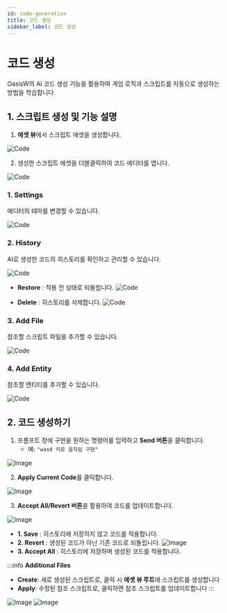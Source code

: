 ```yaml
---
id: code-generation
title: 코드 생성
sidebar_label: 코드 생성
---
```


# 코드 생성

OasisW의 AI 코드 생성 기능을 활용하여 게임 로직과 스크립트를 자동으로 생성하는 방법을 학습합니다.

## 1. 스크립트 생성 및 기능 설명

1. **에셋 뷰**에서 스크립트 에셋을 생성합니다.

![Code](/img/usage-guide/13_1.png)

2. 생성한 스크립트 에셋을 더블클릭하여 코드 에디터를 엽니다.

![Code](/img/usage-guide/13_2.png)

### 1. Settings

에디터의 테마를 변경할 수 있습니다.

![Code](/img/usage-guide/13_12.png)

### 2. History

AI로 생성한 코드의 히스토리를 확인하고 관리할 수 있습니다.

![Code](/img/usage-guide/13_3.png)

* **Restore** : 적용 전 상태로 되돌립니다.
![Code](/img/usage-guide/13_10.png)

* **Delete** : 히스토리를 삭제합니다.
![Code](/img/usage-guide/13_4.png)

### 3. Add File

참조할 스크립트 파일을 추가할 수 있습니다.

![Code](/img/usage-guide/13_5.png)

### 4. Add Entity

참조할 엔티티를 추가할 수 있습니다.

![Code](/img/usage-guide/13_6.png)

## 2. 코드 생성하기

1. 프롬프트 창에 구현을 원하는 명령어를 입력하고 **Send 버튼**을 클릭합니다.  
   - 예: `"wasd 키로 움직임 구현"`  

![Image](/img/usage-guide/13_7.png)

2. **Apply Current Code**를 클릭합니다.

![Image](/img/usage-guide/13_8.png)

3. **Accept All/Revert 버튼**을 활용하여 코드를 업데이트합니다.

![Image](/img/usage-guide/13_9.png)

* **1. Save** : 히스토리에 저장하지 않고 코드를 적용합니다.
* **2. Revert** : 생성된 코드가 아닌 기존 코드로 되돌립니다.
![Image](/img/usage-guide/13_11.png)
* **3. Accept All** : 히스토리에 저장하며 생성된 코드를 적용합니다.

:::info
**Additional Files**
   * **Create**: 새로 생성된 스크립트로, 클릭 시 **에셋 뷰 루트**에 스크립트를 생성합니다
   * **Apply**: 수정된 참조 스크립트로, 클릭하면 참조 스크립트를 업데이트합니다
:::

<div style={{display: 'flex', gap: '10px'}}>
  <img src="/img/usage-guide/13_13.png" alt="Image" style={{maxWidth: '50%'}} />
  <img src="/img/usage-guide/13_14.png" alt="Image" style={{maxWidth: '50%'}} />
</div>
<br />
